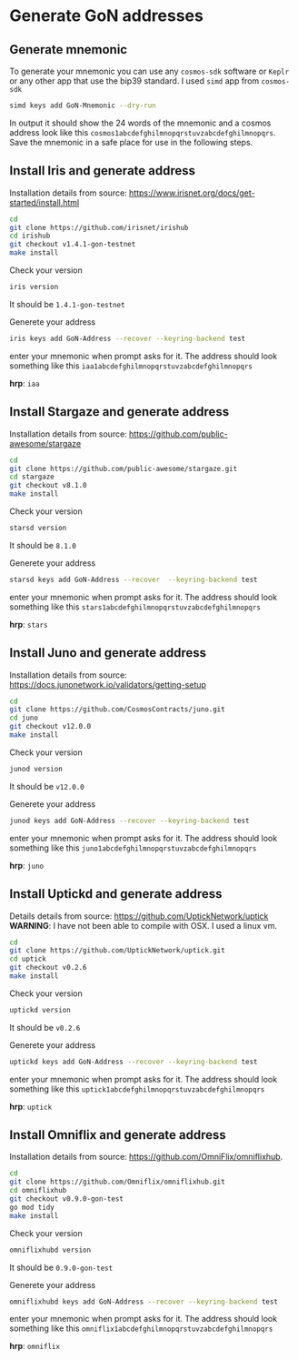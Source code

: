 # Generate GoN addresses

## Generate mnemonic

To generate your mnemonic you can use any `cosmos-sdk` software or `Keplr` or any other app that use the bip39 standard. I used `simd` app from `cosmos-sdk`

```bash
simd keys add GoN-Mnemonic --dry-run
```

In output it should show the 24 words of the mnemonic and a cosmos address look like this `cosmos1abcdefghilmnopqrstuvzabcdefghilmnopqrs`. Save the mnemonic in a safe place for use in the following steps.


## Install Iris and generate address

Installation details from source: https://www.irisnet.org/docs/get-started/install.html


```bash
cd
git clone https://github.com/irisnet/irishub
cd irishub
git checkout v1.4.1-gon-testnet
make install
```
Check your version
```bash
iris version
```

It should be `1.4.1-gon-testnet`


Generete your address

```bash
iris keys add GoN-Address --recover --keyring-backend test 
```

enter your mnemonic when prompt asks for it. The address should look something like this `iaa1abcdefghilmnopqrstuvzabcdefghilmnopqrs`

**hrp**: `iaa`



## Install Stargaze and generate address

Installation details from source: https://github.com/public-awesome/stargaze

```bash
cd
git clone https://github.com/public-awesome/stargaze.git
cd stargaze
git checkout v8.1.0
make install
```
Check your version
```bash
starsd version
```

It should be `8.1.0`

Generete your address

```bash
starsd keys add GoN-Address --recover  --keyring-backend test 
```

enter your mnemonic when prompt asks for it. The address should look something like this `stars1abcdefghilmnopqrstuvzabcdefghilmnopqrs`


**hrp**: `stars`



## Install Juno and generate address

Installation details from source: https://docs.junonetwork.io/validators/getting-setup

```bash
cd
git clone https://github.com/CosmosContracts/juno.git
cd juno
git checkout v12.0.0
make install
```

Check your version
```bash
junod version
```

It should be `v12.0.0`

Generete your address

```bash
junod keys add GoN-Address --recover --keyring-backend test 
```

enter your mnemonic when prompt asks for it. The address should look something like this `juno1abcdefghilmnopqrstuvzabcdefghilmnopqrs`


**hrp**: `juno`



## Install Uptickd and generate address

Details details from source: https://github.com/UptickNetwork/uptick
**WARNING**: I have not been able to compile with OSX. I used a linux vm.

```bash
cd
git clone https://github.com/UptickNetwork/uptick.git
cd uptick
git checkout v0.2.6
make install
```

Check your version
```bash
uptickd version
```

It should be `v0.2.6`


Generete your address

```bash
uptickd keys add GoN-Address --recover --keyring-backend test 
```

enter your mnemonic when prompt asks for it. The address should look something like this `uptick1abcdefghilmnopqrstuvzabcdefghilmnopqrs`



**hrp**: `uptick`

## Install Omniflix and generate address


Installation details from source: https://github.com/OmniFlix/omniflixhub.


```bash
cd
git clone https://github.com/Omniflix/omniflixhub.git
cd omniflixhub
git checkout v0.9.0-gon-test
go mod tidy
make install
```

Check your version
```bash
omniflixhubd version
```

It should be `0.9.0-gon-test`


Generete your address

```bash
omniflixhubd keys add GoN-Address --recover --keyring-backend test 
```

enter your mnemonic when prompt asks for it. The address should look something like this `omniflix1abcdefghilmnopqrstuvzabcdefghilmnopqrs`


**hrp**: `omniflix`





